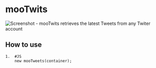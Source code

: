 mooTwits
===========
![Screenshot](http://marcelo.origoni.com.ar/images/moolTwits.png)
	- mooTwits retrieves the latest Tweets from any Twiter account
	  
How to use
----------

	1.	#JS
		new mooTweets(container);